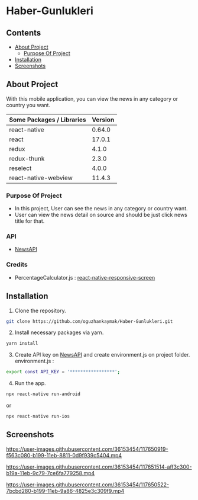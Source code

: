 # Haber-Gunlukleri

<!-- Contents -->

## Contents

- [About Project](#about-project)
  - [Purpose Of Project](#purpose-of-project)
- [Installation](#installation)
- [Screenshots](#screenshots)

## About Project

With this mobile application, you can view the news in any category or country you want.

| Some Packages / Libraries | Version |
| ------------------------- | ------- |
| react-native              | 0.64.0  |
| react                     | 17.0.1  |
| redux                     | 4.1.0   |
| redux-thunk               | 2.3.0   |
| reselect                  | 4.0.0   |
| react-native-webview      | 11.4.3  |

### Purpose Of Project

- In this project, User can see the news in any category or country want.
- User can view the news detail on source and should be just click news title for that.

### API

- [NewsAPI](https://newsapi.org)

### Credits

- PercentageCalculator.js : [react-native-responsive-screen](https://github.com/marudy/react-native-responsive-screen)

## Installation

1. Clone the repository.

```sh
git clone https://github.com/oguzhankaymak/Haber-Gunlukleri.git
```

2. Install necessary packages via yarn.

```sh
yarn install
```

3. Create API key on [NewsAPI](https://newsapi.org) and create environment.js on project folder. 
   environment.js :

```sh
export const API_KEY = '*****************';
```

4. Run the app.

```sh
npx react-native run-android
```
  or

```sh
npx react-native run-ios
```

## Screenshots

https://user-images.githubusercontent.com/36153454/117650919-f563c080-b199-11eb-8811-0d9f939c5404.mp4

https://user-images.githubusercontent.com/36153454/117651514-aff3c300-b19a-11eb-9c79-7ce6fa779258.mp4

https://user-images.githubusercontent.com/36153454/117650522-7bcbd280-b199-11eb-9a86-4825e3c309f9.mp4
